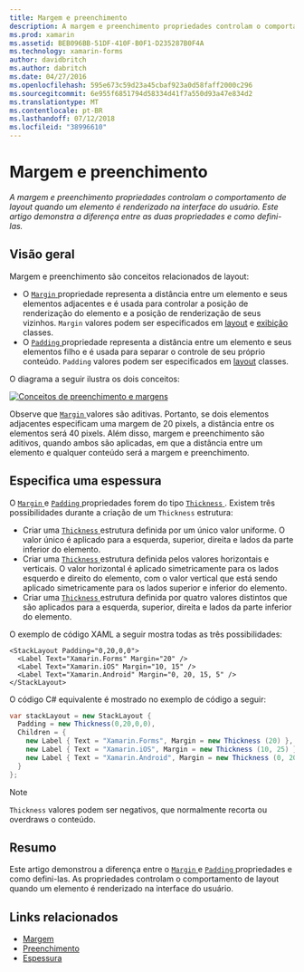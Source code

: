 ```yaml
---
title: Margem e preenchimento
description: A margem e preenchimento propriedades controlam o comportamento de layout quando um elemento é renderizado na interface do usuário. Este artigo demonstra a diferença entre as duas propriedades e como defini-las.
ms.prod: xamarin
ms.assetid: BEB096BB-51DF-410F-B0F1-D235287B0F4A
ms.technology: xamarin-forms
author: davidbritch
ms.author: dabritch
ms.date: 04/27/2016
ms.openlocfilehash: 595e673c59d23a45cbaf923a0d58faff2000c296
ms.sourcegitcommit: 6e955f6851794d58334d41f7a550d93a47e834d2
ms.translationtype: MT
ms.contentlocale: pt-BR
ms.lasthandoff: 07/12/2018
ms.locfileid: "38996610"
---
```

# <a name="margin-and-padding"></a>Margem e preenchimento

_A margem e preenchimento propriedades controlam o comportamento de layout quando um elemento é renderizado na interface do usuário. Este artigo demonstra a diferença entre as duas propriedades e como defini-las._

## <a name="overview"></a>Visão geral

Margem e preenchimento são conceitos relacionados de layout:

- O [ `Margin` ](xref:Xamarin.Forms.View.Margin) propriedade representa a distância entre um elemento e seus elementos adjacentes e é usada para controlar a posição de renderização do elemento e a posição de renderização de seus vizinhos. `Margin` valores podem ser especificados em [layout](~/xamarin-forms/user-interface/controls/layouts.md) e [exibição](~/xamarin-forms/user-interface/controls/views.md) classes.
- O [ `Padding` ](xref:Xamarin.Forms.Layout.Padding) propriedade representa a distância entre um elemento e seus elementos filho e é usada para separar o controle de seu próprio conteúdo. `Padding` valores podem ser especificados em [layout](~/xamarin-forms/user-interface/controls/layouts.md) classes.

O diagrama a seguir ilustra os dois conceitos:

[![](margin-and-padding-images/margins-and-padding-sml.png "Conceitos de preenchimento e margens")](margin-and-padding-images/margins-and-padding.png#lightbox "conceitos de preenchimento e margens")

Observe que [ `Margin` ](xref:Xamarin.Forms.View.Margin) valores são aditivas. Portanto, se dois elementos adjacentes especificam uma margem de 20 pixels, a distância entre os elementos será 40 pixels. Além disso, margem e preenchimento são aditivos, quando ambos são aplicadas, em que a distância entre um elemento e qualquer conteúdo será a margem e preenchimento.

## <a name="specifying-a-thickness"></a>Especifica uma espessura

O [ `Margin` ](xref:Xamarin.Forms.View.Margin) e [ `Padding` ](xref:Xamarin.Forms.Layout.Padding) propriedades forem do tipo [ `Thickness` ](xref:Xamarin.Forms.Thickness). Existem três possibilidades durante a criação de um `Thickness` estrutura:

- Criar uma [ `Thickness` ](xref:Xamarin.Forms.Thickness) estrutura definida por um único valor uniforme. O valor único é aplicado para a esquerda, superior, direita e lados da parte inferior do elemento.
- Criar uma [ `Thickness` ](xref:Xamarin.Forms.Thickness) estrutura definida pelos valores horizontais e verticais. O valor horizontal é aplicado simetricamente para os lados esquerdo e direito do elemento, com o valor vertical que está sendo aplicado simetricamente para os lados superior e inferior do elemento.
- Criar uma [ `Thickness` ](xref:Xamarin.Forms.Thickness) estrutura definida por quatro valores distintos que são aplicados para a esquerda, superior, direita e lados da parte inferior do elemento.

O exemplo de código XAML a seguir mostra todas as três possibilidades:

```xaml
<StackLayout Padding="0,20,0,0">
  <Label Text="Xamarin.Forms" Margin="20" />
  <Label Text="Xamarin.iOS" Margin="10, 15" />
  <Label Text="Xamarin.Android" Margin="0, 20, 15, 5" />
</StackLayout>
```

O código C# equivalente é mostrado no exemplo de código a seguir:

```csharp
var stackLayout = new StackLayout {
  Padding = new Thickness(0,20,0,0),
  Children = {
    new Label { Text = "Xamarin.Forms", Margin = new Thickness (20) },
    new Label { Text = "Xamarin.iOS", Margin = new Thickness (10, 25) },
    new Label { Text = "Xamarin.Android", Margin = new Thickness (0, 20, 15, 5) }
  }
};
```

> [!NOTE]
> `Thickness` valores podem ser negativos, que normalmente recorta ou overdraws o conteúdo.

## <a name="summary"></a>Resumo

Este artigo demonstrou a diferença entre o [ `Margin` ](xref:Xamarin.Forms.View.Margin) e [ `Padding` ](xref:Xamarin.Forms.Layout.Padding) propriedades e como defini-las. As propriedades controlam o comportamento de layout quando um elemento é renderizado na interface do usuário.


## <a name="related-links"></a>Links relacionados

- [Margem](xref:Xamarin.Forms.View.Margin)
- [Preenchimento](xref:Xamarin.Forms.Layout.Padding)
- [Espessura](xref:Xamarin.Forms.Thickness)
